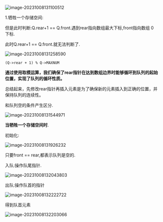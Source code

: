 ![image-20231008131100512](C:\Users\13205\AppData\Roaming\Typora\typora-user-images\image-20231008131100512.png)

1.牺牲一个存储空间:

但是此时判断:Q.rear+1 == Q.front.遇到rear指向数组最大下标,front指向数组 0 下标.

此时Q.rear+1 == Q.front.就无法判断了.

![image-20231008131258590](C:\Users\13205\AppData\Roaming\Typora\typora-user-images\image-20231008131258590.png)

`(Q->rear + 1) % Q->MAXNUM`

**通过使用取模运算，我们确保了rear指针在达到数组边界时能够循环到队列的起始位置，实现了队列的循环性质。**

总结起来，先修改rear指针再插入元素是为了确保新的元素插入到正确的位置，并保持队列的连续性。

和队列空的条件产生区分.

![image-20231008131544971](C:\Users\13205\AppData\Roaming\Typora\typora-user-images\image-20231008131544971.png)

**当牺牲一个存储空间时**.

初始化:

![image-20231008131926232](C:\Users\13205\AppData\Roaming\Typora\typora-user-images\image-20231008131926232.png)

只要front == rear,都表示队列是空的.

入队:操作队尾指针. 

![image-20231008132043803](C:\Users\13205\AppData\Roaming\Typora\typora-user-images\image-20231008132043803.png)

出队:操作队首的指针

![image-20231008132222722](C:\Users\13205\AppData\Roaming\Typora\typora-user-images\image-20231008132222722.png)

得到队首元素

![image-20231008132203066](C:\Users\13205\AppData\Roaming\Typora\typora-user-images\image-20231008132203066.png)

